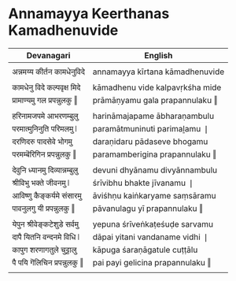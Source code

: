 # Annamayya Keerthanas Kamadhenuvide

| Devanagari | English |
| ------ | ------ |
|  |  |
| अन्नमय्य कीर्तन कामधेनुविदे   | annamayya kīrtana kāmadhenuvide   |
|  |  |
| कामधेनु विदे कल्पवृक्ष मिदे   | kāmadhenu vide kalpavṛkśha mide   |
| प्रामाण्यमु गल प्रपन्नुलकु ‖   | prāmāṇyamu gala prapannulaku ‖   |
|  |  |
| हरिनामजपमे आभरणम्बुलु   | harināmajapame ābharaṇambulu   |
| परमात्मुनिनुति परिमलमु ❘   | paramātmuninuti parimaḻamu ❘   |
| दरणिदरु पादसेवे भोगमु   | daraṇidaru pādaseve bhogamu   |
| परमम्बॆरिगिन प्रपन्नुलकु ‖   | paramamberigina prapannulaku ‖   |
|  |  |
| देवुनि ध्यानमु दिव्यान्नम्बुलु   | devuni dhyānamu divyānnambulu   |
| श्रीविभु भक्ते जीवनमु ❘   | śrīvibhu bhakte jīvanamu ❘   |
| आविष्णु कैङ्कर्यमे संसारमु   | āviśhṇu kaiṅkaryame saṃsāramu   |
| पावनुलगु यी प्रपन्नुलकु ‖   | pāvanulagu yī prapannulaku ‖   |
|  |  |
| येपुन श्रीवेङ्कटेशुडे सर्वमु   | yepuna śrīveṅkaṭeśuḍe sarvamu   |
| दापै यितनि वन्दनमे विधि ❘   | dāpai yitani vandaname vidhi ❘   |
| कापुग शरणागतुले चुट्टालु   | kāpuga śaraṇāgatule cuṭṭālu   |
| पै पयि गॆलिचिन प्रपन्नुलकु ‖   | pai payi gelicina prapannulaku ‖   |
|  |  |
